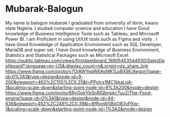 # Mubarak-Balogun
My name is balogun mubarak
I graduated from university of ilorin, kwara state Nigeria.
I studied computer science and education
I have Good knowledge of Business Intelligence Tools such as Tableau, and Microsoft Power BI.
I am Proficient in using UI/UX tools such as Figma and visily .
I have Good Knowledge of Application Environment such as  SQL Developer, MariaDB and super set.
I have Good knowledge of Business Environment, Statistics and Statistical Packages such as Microsoft Excel.
https://public.tableau.com/views/firstdashboard_16905453544930/SalesDashboard?:language=en-US&:display_count=n&:origin=viz_share_link
https://www.figma.com/proto/y7OjAWYepW6AvMK1LpBX9E/Aegon?page-id=0%3A1&type=design&node-id=9-200&viewport=462%2C155%2C0.25&t=PPsIcs1MC1kkaLpA-1&scaling=scale-down&starting-point-node-id=9%3A200&mode=design
https://www.figma.com/proto/6RyGpkYbSnRIQbnpkc7uu2/The-Food-engine?page-id=0%3A1&type=design&node-id=44-636&viewport=452%2C249%2C0.39&t=8fRvoWSBoOB3vPXw-1&scaling=scale-down&starting-point-node-id=1%3A2&mode=design
